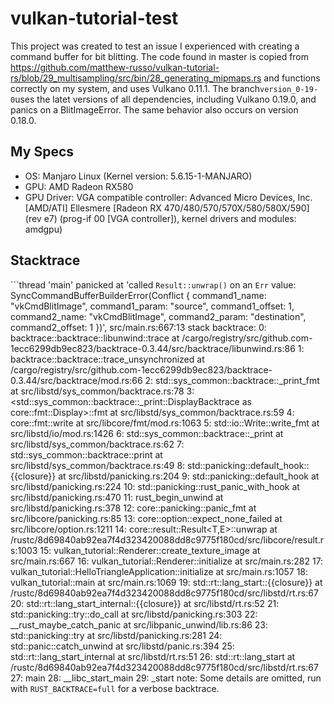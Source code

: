 # vulkan-tutorial-test
This project was created to test an issue I experienced with creating a command buffer for bit blitting.
The code found in master is copied from https://github.com/matthew-russo/vulkan-tutorial-rs/blob/29_multisampling/src/bin/28_generating_mipmaps.rs and functions correctly on my system, and uses Vulkano 0.11.1. The branch`version_0-19-0`uses the latet versions of all dependencies, including Vulkano 0.19.0, and panics on a BlitImageError. The same behavior also occurs on version 0.18.0.

## My Specs
* OS: Manjaro Linux (Kernel version: 5.6.15-1-MANJARO)
* GPU: AMD Radeon RX580 
* GPU Driver: VGA compatible controller: Advanced Micro Devices, Inc. [AMD/ATI] Ellesmere [Radeon RX 470/480/570/570X/580/580X/590] (rev e7) (prog-if 00 [VGA controller]), kernel drivers and modules: amdgpu)

## Stacktrace
```thread 'main' panicked at 'called `Result::unwrap()` on an `Err` value: SyncCommandBufferBuilderError(Conflict { command1_name: "vkCmdBlitImage", command1_param: "source", command1_offset: 1, command2_name: "vkCmdBlitImage", command2_param: "destination", command2_offset: 1 })', src/main.rs:667:13
stack backtrace:
   0: backtrace::backtrace::libunwind::trace
             at /cargo/registry/src/github.com-1ecc6299db9ec823/backtrace-0.3.44/src/backtrace/libunwind.rs:86
   1: backtrace::backtrace::trace_unsynchronized
             at /cargo/registry/src/github.com-1ecc6299db9ec823/backtrace-0.3.44/src/backtrace/mod.rs:66
   2: std::sys_common::backtrace::_print_fmt
             at src/libstd/sys_common/backtrace.rs:78
   3: <std::sys_common::backtrace::_print::DisplayBacktrace as core::fmt::Display>::fmt
             at src/libstd/sys_common/backtrace.rs:59
   4: core::fmt::write
             at src/libcore/fmt/mod.rs:1063
   5: std::io::Write::write_fmt
             at src/libstd/io/mod.rs:1426
   6: std::sys_common::backtrace::_print
             at src/libstd/sys_common/backtrace.rs:62
   7: std::sys_common::backtrace::print
             at src/libstd/sys_common/backtrace.rs:49
   8: std::panicking::default_hook::{{closure}}
             at src/libstd/panicking.rs:204
   9: std::panicking::default_hook
             at src/libstd/panicking.rs:224
  10: std::panicking::rust_panic_with_hook
             at src/libstd/panicking.rs:470
  11: rust_begin_unwind
             at src/libstd/panicking.rs:378
  12: core::panicking::panic_fmt
             at src/libcore/panicking.rs:85
  13: core::option::expect_none_failed
             at src/libcore/option.rs:1211
  14: core::result::Result<T,E>::unwrap
             at /rustc/8d69840ab92ea7f4d323420088dd8c9775f180cd/src/libcore/result.rs:1003
  15: vulkan_tutorial::Renderer::create_texture_image
             at src/main.rs:667
  16: vulkan_tutorial::Renderer::initialize
             at src/main.rs:282
  17: vulkan_tutorial::HelloTriangleApplication::initialize
             at src/main.rs:1057
  18: vulkan_tutorial::main
             at src/main.rs:1069
  19: std::rt::lang_start::{{closure}}
             at /rustc/8d69840ab92ea7f4d323420088dd8c9775f180cd/src/libstd/rt.rs:67
  20: std::rt::lang_start_internal::{{closure}}
             at src/libstd/rt.rs:52
  21: std::panicking::try::do_call
             at src/libstd/panicking.rs:303
  22: __rust_maybe_catch_panic
             at src/libpanic_unwind/lib.rs:86
  23: std::panicking::try
             at src/libstd/panicking.rs:281
  24: std::panic::catch_unwind
             at src/libstd/panic.rs:394
  25: std::rt::lang_start_internal
             at src/libstd/rt.rs:51
  26: std::rt::lang_start
             at /rustc/8d69840ab92ea7f4d323420088dd8c9775f180cd/src/libstd/rt.rs:67
  27: main
  28: __libc_start_main
  29: _start
note: Some details are omitted, run with `RUST_BACKTRACE=full` for a verbose backtrace.
```
